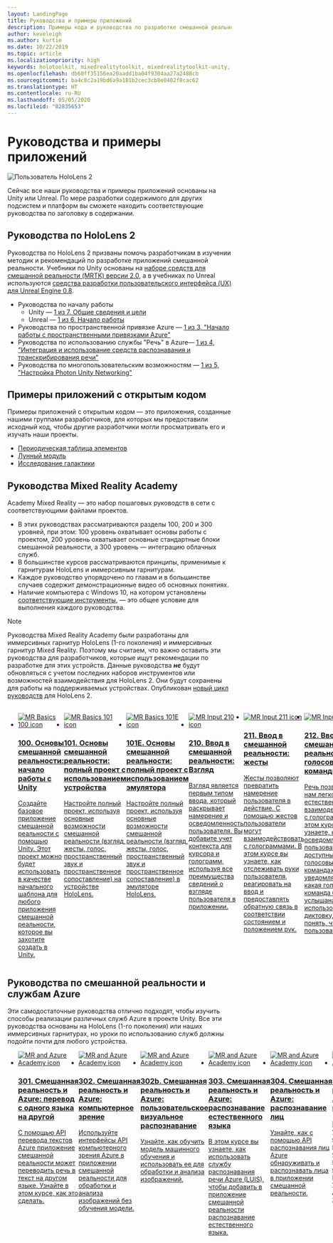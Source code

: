 ```yaml
---
layout: LandingPage
title: Руководства и примеры приложений
description: Примеры кода и руководства по разработке смешанной реальности.
author: keveleigh
ms.author: kurtie
ms.date: 10/22/2019
ms.topic: article
ms.localizationpriority: high
keywords: holotoolkit, mixedrealitytoolkit, mixedrealitytoolkit-unity, академия, руководство
ms.openlocfilehash: db60ff35156ea20aadd1ba04f9304aa27a2488cb
ms.sourcegitcommit: ba4c8c2a19bd6a9a181b2cec3cb8e0402f8cac62
ms.translationtype: HT
ms.contentlocale: ru-RU
ms.lasthandoff: 05/05/2020
ms.locfileid: "82835653"
---
```

# <a name="tutorials-and-sample-apps"></a>Руководства и примеры приложений

![Пользователь HoloLens 2](images/08_Tutorials.png)

Сейчас все наши руководства и примеры приложений основаны на Unity или Unreal. По мере разработки содержимого для других подсистем и платформ вы сможете находить соответствующие руководства по заголовку в содержании.

## <a name="hololens-2-tutorials"></a>Руководства по HoloLens 2

Руководства по HoloLens 2 призваны помочь разработчикам в изучении методик и рекомендаций по разработке приложений смешанной реальности. Учебники по Unity основаны на [наборе средств для смешанной реальности (MRTK) версии 2.0](https://github.com/microsoft/MixedRealityToolkit-Unity), а в учебниках по Unreal используются [средства разработки пользовательского интерфейса (UX) для Unreal Engine 0.8](https://github.com/microsoft/MixedReality-UXTools-Unreal).

* Руководства по началу работы
    * Unity — [1 из 7. Общие сведения и цели](mrlearning-base.md)
    * Unreal — [1 из 6. Начало работы](unreal-uxt-ch1.md)
* Руководства по пространственной привязке Azure — [1 из 3, "Начало работы с пространственными привязками Azure"](mrlearning-asa-ch1.md)
* Руководства по использованию службы "Речь" в Azure— [1 из 4, "Интеграция и использование средств распознавания и транскрибирования речи"](mrlearning-speechSDK-ch1.md)
* Руководства по многопользовательским возможностям — [1 из 5, "Настройка Photon Unity Networking"](mrlearning-sharing(photon)-ch1.md)

## <a name="open-source-sample-apps"></a>Примеры приложений с открытым кодом

Примеры приложений с открытым кодом — это приложения, созданные нашими группами разработчиков, для которых мы предоставили исходный код, чтобы другие разработчики могли просматривать его и изучать наши проекты.

* [Периодическая таблица элементов](periodic-table-of-the-elements.md)
* [Лунный модуль](lunar-module.md)
* [Исследование галактики](galaxy-explorer.md)

## <a name="mixed-reality-academy-tutorials"></a>Руководства Mixed Reality Academy

Academy Mixed Reality — это набор пошаговых руководств в сети с соответствующими файлами проектов.

* В этих руководствах рассматриваются разделы 100, 200 и 300 уровней, при этом: 100 уровень охватывает основы работы с проектом, 200 уровень охватывает основные стандартные блоки смешанной реальности, а 300 уровень — интеграцию облачных служб.
* В большинстве курсов рассматриваются принципы, применимые к гарнитурам HoloLens и иммерсивным гарнитурам.
* Каждое руководство упорядочено по главам и в большинстве случаев содержит демонстрационные видео об основных понятиях.
* Наличие компьютера с Windows 10, на котором установлены [соответствующие инструменты](install-the-tools.md), — это общее условие для выполнения каждого руководства.

>[!NOTE]
>Руководства Mixed Reality Academy были разработаны для иммерсивных гарнитур HoloLens (1-го поколения) и иммерсивных гарнитур Mixed Reality. Поэтому мы считаем, что важно оставить эти руководства для разработчиков, которые ищут рекомендации по разработке для этих устройств. Данные руководства **_не_** будут обновляться с учетом последних наборов инструментов или возможностей взаимодействия для HoloLens 2. Они будут сохранены для работы на поддерживаемых устройствах. Опубликован [новый цикл руководств](mrlearning-base.md) для HoloLens 2.

<br>
<ul id="cardtypes-W" class="cardsW panelContent" style="display: flex; margin-top: 0px;">
                            <li>
                                    <a href="holograms-100.md" title="100. Основы смешанной реальности" data-linktype="absolute-path">
                                    <div class="cardSize">
                                        <div class="cardPadding">
                                            <div class="card">
                                                <div class="cardImageOuter">
                                                    <div class="cardImage">
                                                        <img src="images/Holograms100.jpg" alt="MR Basics 100 icon">
                                                    </div>
                                                </div>
                                                <div class="cardText">
                                                    <h3>100. Основы смешанной реальности: начало работы с Unity</h3>
                                                    <p>Создайте базовое приложение смешанной реальности с помощью Unity. Этот проект можно будет использовать в качестве начального шаблона для любого приложения смешанной реальности, которое вы захотите создать в Unity.</p>
                                                </div>
                                            </div>
                                        </div>
                                    </div>
                               </a>
                            </li>
                            <li>
                                  <a href="holograms-101.md" title="101. Основы смешанной реальности" data-linktype="absolute-path">
                                    <div class="cardSize">
                                        <div class="cardPadding">
                                            <div class="card">
                                                <div class="cardImageOuter">
                                                    <div class="cardImage">
                                                        <img src="images/Holograms101.jpg" alt="MR Basics 101 icon">
                                                    </div>
                                                </div>
                                                <div class="cardText">
                                                    <h3>101. Основы смешанной реальности: полный проект с использованием устройства</h3>
                                                    <p>Настройте полный проект, используя основные возможности смешанной реальности (взгляд, жесты, голос, пространственный звук и пространственное сопоставление) на устройстве HoloLens.</p>
                                                </div>
                                            </div>
                                        </div>
                                    </div>
                               </a>
                            </li>
                            <li>
                                <a href="holograms-101e.md" title="101E. Основы смешанной реальности" data-linktype="absolute-path">
                                    <div class="cardSize">
                                        <div class="cardPadding">
                                            <div class="card">
                                                <div class="cardImageOuter">
                                                    <div class="cardImage">
                                                        <img src="images/Holograms101E.jpg" alt="MR Basics 101E icon">
                                                    </div>
                                                </div>
                                                <div class="cardText">
                                                    <h3>101E. Основы смешанной реальности: полный проект с использованием эмулятора</h3>
                                                    <p>Настройте полный проект, используя основные возможности смешанной реальности (взгляд, жесты, голос, пространственный звук и пространственное сопоставление) в эмуляторе HoloLens.</p>
                                                </div>
                                            </div>
                                        </div>
                                    </div>
                                  </a>
                            </li>
                            <li>
                             <a href="holograms-210.md" title="210. Ввод в смешанной реальности" data-linktype="absolute-path">
                              <div class="cardSize">
                                  <div class="cardPadding">
                                      <div class="card">
                                          <div class="cardImageOuter">
                                              <div class="cardImage">
                                                  <img src="images/Holograms210.jpg" alt="MR Input 210 icon">
                                              </div>
                                          </div>
                                          <div class="cardText">
                                              <h3>210. Ввод в смешанной реальности: Взгляд</h3>
                                              <p>Взгляд является первым типом ввода, который раскрывает намерение и осведомленность пользователя. Вы добавите учет контекста для курсора и голограмм, используя все преимущества сведений о взгляде пользователя в приложении.</p>
                                          </div>
                                      </div>
                                  </div>
                              </div>
                               </a>
                            </li>
                            <li>
                            <a href="holograms-211.md" title="211. Ввод в смешанной реальности" data-linktype="absolute-path">
                              <div class="cardSize">
                                  <div class="cardPadding">
                                      <div class="card">
                                          <div class="cardImageOuter">
                                              <div class="cardImage">
                                                  <img src="images/Holograms211.jpg" alt="MR Input 211 icon">
                                              </div>
                                          </div>
                                          <div class="cardText">
                                              <h3>211. Ввод в смешанной реальности: жесты</h3>
                                              <p>Жесты позволяют превратить намерение пользователя в действие. С помощью жестов пользователи могут взаимодействовать с голограммами. В этом курсе вы узнаете, как отслеживать руки пользователя, реагировать на ввод и предоставлять обратную связь в соответствии состоянием и положением рук.</p>
                                          </div>
                                      </div>
                                  </div>
                              </div>
                              </a>
                            </li>         
                            <li>
                             <a href="holograms-212.md" title="212. Ввод в смешанной реальности" data-linktype="absolute-path">
                              <div class="cardSize">
                                  <div class="cardPadding">
                                      <div class="card">
                                          <div class="cardImageOuter">
                                              <div class="cardImage">
                                                  <img src="images/Holograms212.jpg" alt="MR Input 212 icon">
                                              </div>
                                          </div>
                                          <div class="cardText">
                                              <h3>212. Ввод в смешанной реальности: голосовые команды</h3>
                                              <p>Речь позволяет нам легко и естественно взаимодействовать с голограммами. В этом курсе вы узнаете, как осведомлять пользователей о доступных голосовых командах, уведомлять о том, какая голосовая команда была услышана, и использовать диктовку, чтобы понять, что говорит пользователь.</p>
                                          </div>
                                      </div>
                                  </div>
                              </div>
                              </a>
                            </li>
                             <li>
                              <a href="mixed-reality-213.md" title="213. Ввод в смешанной реальности" data-linktype="absolute-path">
                              <div class="cardSize">
                                  <div class="cardPadding">
                                      <div class="card">
                                          <div class="cardImageOuter">
                                              <div class="cardImage">
                                                  <img src="images/MR213v2.jpg" alt="MR Input 213 icon">
                                              </div>
                                          </div>
                                          <div class="cardText">
                                              <h3>213. Ввод в смешанной реальности: контроллеры движений</h3>
                                              <p>В этом курсе рассматриваются способы визуализации контроллеров движений в иммерсивных гарнитурах, обработка событий ввода и подключение настраиваемых элементов пользовательского интерфейса к контроллерам.</p>
                                          </div>
                                      </div>
                                  </div>
                              </div>
                              </a>
                            </li>   
                              <li>
                              <a href="holograms-220.md" title="220. Пространство в смешанной реальности" data-linktype="absolute-path">
                              <div class="cardSize">
                                  <div class="cardPadding">
                                      <div class="card">
                                          <div class="cardImageOuter">
                                              <div class="cardImage">
                                                  <img src="images/Holograms220b.jpg" alt="MR Spatial 220 icon">
                                              </div>
                                          </div>
                                          <div class="cardText">
                                              <h3>220. Пространство в смешанной реальности: пространственный звук</h3>
                                              <p>Пространственный звук оживляет голограммы и создает эффект присутствия. В этом курсе вы узнаете, как использовать пространственный звук для привязки голограмм к окружающему миру, давать обратную связь во время взаимодействия и использовать звук для поиска голограмм.</p>
                                          </div>
                                      </div>
                                  </div>
                              </div>
                              </a>
                            </li>      
                               <li>
                               <a href="holograms-230.md" title="230. Пространство в смешанной реальности" data-linktype="absolute-path">
                              <div class="cardSize">
                                  <div class="cardPadding">
                                      <div class="card">
                                          <div class="cardImageOuter">
                                              <div class="cardImage">
                                                  <img src="images/Holograms230.jpg" alt="MR Spatial 230 icon">
                                              </div>
                                          </div>
                                          <div class="cardText">
                                              <h3>230. Пространство в смешанной реальности: пространственное сопоставление</h3>
                                              <p>Пространственное сопоставление объединяет реальный и виртуальный миры. Вы изучите шейдеры и используете их для визуализации своего пространства. Затем вы узнаете, как разбить сетку комнаты на простые плоскости и как давать обратную связь при размещении голограмм на поверхностях в реальном мире, а также изучите визуальные эффекты загораживания.</p>
                                          </div>
                                      </div>
                                  </div>
                              </div>
                             </a>
                            </li> 
                                <li>
                                <a href="holograms-240.md" title="240. Общий доступ в смешанной реальности" data-linktype="absolute-path">
                              <div class="cardSize">
                                  <div class="cardPadding">
                                      <div class="card">
                                          <div class="cardImageOuter">
                                              <div class="cardImage">
                                                  <img src="images/Holograms240.jpg" alt="MR Sharing 240 icon">
                                              </div>
                                          </div>
                                          <div class="cardText">
                                              <h3>240. Общий доступ в смешанной реальности: несколько устройств HoloLens</h3>
                                              <p>Наш проект //Build 2016! Настройте полный проект с системами координат, совместно используемыми несколькими устройствами HoloLens, что дает возможность пользователям находиться в общем голографическом мире.</p>
                                          </div>
                                      </div>
                                  </div>
                              </div>
                             </a>
                            </li> 
                                 <li>
                                   <a href="mixed-reality-250.md" title="250. Общий доступ в смешанной реальности" data-linktype="absolute-path">
                              <div class="cardSize">
                                  <div class="cardPadding">
                                      <div class="card">
                                          <div class="cardImageOuter">
                                              <div class="cardImage">
                                                  <img src="images/MR250-new.jpg" alt="MR Sharing 250 icon">
                                              </div>
                                          </div>
                                          <div class="cardText">
                                              <h3>250. Общий доступ в смешанной реальности: HoloLens и иммерсивные гарнитуры</h3>
                                              <p>В нашем проекте //Build 2017 мы покажем, как создать приложение, которое использует уникальные сильные стороны HoloLens и иммерсивных гарнитур в общей среде устройств.</p>
                                          </div>
                                      </div>
                                  </div>
                              </div>
                              </a>
                            </li> 
</ul>

## <a name="mixed-reality-and-azure-services-tutorials"></a>Руководства по смешанной реальности и службам Azure

Эти самодостаточные руководства отлично подходят, чтобы изучить способы реализации различных служб Azure в проекте Unity. Все эти руководства основаны на HoloLens (1-го поколения) или наших иммерсивных гарнитурах, но уроки по использованию служб должны подойти почти для любого устройства.

<ul id="cardtypes-W" class="cardsW panelContent" style="display: flex; margin-top: 0px;">
    <li>
                                   <a href="mr-azure-301.md" title="301. Смешанная реальность и Azure" data-linktype="absolute-path">
                              <div class="cardSize">
                                  <div class="cardPadding">
                                      <div class="card">
                                          <div class="cardImageOuter">
                                              <div class="cardImage">
                                                  <img src="images/MR-Azure-AcademyTile.jpg" alt="MR and Azure Academy icon">
                                              </div>
                                          </div>
                                          <div class="cardText">
                                              <h3>301. Смешанная реальность и Azure: перевод с одного языка на другой</h3>
                                              <p>С помощью API перевода текстов Azure приложение смешанной реальности может переводить речь в текст на другом языке. Узнайте в этом курсе, как это сделать.</p>
                                          </div>
                                      </div>
                                  </div>
                              </div>
                              </a>
                            </li>
                                 <li>
                                   <a href="mr-azure-302.md" title="302. Смешанная реальность и Azure" data-linktype="absolute-path">
                              <div class="cardSize">
                                  <div class="cardPadding">
                                      <div class="card">
                                          <div class="cardImageOuter">
                                              <div class="cardImage">
                                                  <img src="images/MR-Azure-AcademyTile.jpg" alt="MR and Azure Academy icon">
                                              </div>
                                          </div>
                                          <div class="cardText">
                                              <h3>302. Смешанная реальность и Azure: компьютерное зрение</h3>
                                              <p>Используйте интерфейсы API компьютерного зрения Azure в приложении смешанной реальности для обработки и анализа изображений без обучения модели.</p>
                                          </div>
                                      </div>
                                  </div>
                              </div>
                              </a>
                            </li>
                                 <li>
                                   <a href="mr-azure-302b.md" title="302b. Смешанная реальность и Azure" data-linktype="absolute-path">
                              <div class="cardSize">
                                  <div class="cardPadding">
                                      <div class="card">
                                          <div class="cardImageOuter">
                                              <div class="cardImage">
                                                  <img src="images/MR-Azure-AcademyTile.jpg" alt="MR and Azure Academy icon">
                                              </div>
                                          </div>
                                          <div class="cardText">
                                              <h3>302b. Смешанная реальность и Azure: пользовательское визуальное распознавание</h3>
                                              <p>Узнайте, как обучить модель машинного обучения и использовать ее для обработки и анализа изображений.</p>
                                          </div>
                                      </div>
                                  </div>
                              </div>
                              </a>
                            </li>                            
                                 <li>
                                   <a href="mr-azure-303.md" title="303. Смешанная реальность и Azure" data-linktype="absolute-path">
                              <div class="cardSize">
                                  <div class="cardPadding">
                                      <div class="card">
                                          <div class="cardImageOuter">
                                              <div class="cardImage">
                                                  <img src="images/MR-Azure-AcademyTile.jpg" alt="MR and Azure Academy icon">
                                              </div>
                                          </div>
                                          <div class="cardText">
                                              <h3>303. Смешанная реальность и Azure: распознавание естественного языка</h3>
                                              <p>В этом курсе вы узнаете, как использовать службу распознавания речи Azure (LUIS), чтобы добавить в приложение смешанной реальности распознавание естественного языка.</p>
                                          </div>
                                      </div>
                                  </div>
                              </div>
                              </a>
                            </li>
                                 <li>
                                   <a href="mr-azure-304.md" title="304. Смешанная реальность и Azure" data-linktype="absolute-path">
                              <div class="cardSize">
                                  <div class="cardPadding">
                                      <div class="card">
                                          <div class="cardImageOuter">
                                              <div class="cardImage">
                                                  <img src="images/MR-Azure-AcademyTile.jpg" alt="MR and Azure Academy icon">
                                              </div>
                                          </div>
                                          <div class="cardText">
                                              <h3>304. Смешанная реальность и Azure: распознавание лиц</h3>
                                              <p>Узнайте, как с помощью API распознавания лиц Azure обнаруживать и распознавать лица в приложении смешанной реальности.</p>
                                          </div>
                                      </div>
                                  </div>
                              </div>
                              </a>
                            </li>
                                 <li>
                                   <a href="mr-azure-305.md" title="305. Смешанная реальность и Azure" data-linktype="absolute-path">
                              <div class="cardSize">
                                  <div class="cardPadding">
                                      <div class="card">
                                          <div class="cardImageOuter">
                                              <div class="cardImage">
                                                  <img src="images/MR-Azure-AcademyTile.jpg" alt="MR and Azure Academy icon">
                                              </div>
                                          </div>
                                          <div class="cardText">
                                              <h3>305. Смешанная реальность и Azure: функции и хранилище</h3>
                                              <p>Из этого курса вы узнаете, как создавать и использовать Функции Azure в приложении смешанной реальности, а также хранить данные в службе хранилища Azure.</p>
                                          </div>
                                      </div>
                                  </div>
                              </div>
                              </a>
                            </li>
                                 <li>
                                   <a href="mr-azure-306.md" title="306. Смешанная реальность и Azure" data-linktype="absolute-path">
                              <div class="cardSize">
                                  <div class="cardPadding">
                                      <div class="card">
                                          <div class="cardImageOuter">
                                              <div class="cardImage">
                                                  <img src="images/MR-Azure-AcademyTile.jpg" alt="MR and Azure Academy icon">
                                              </div>
                                          </div>
                                          <div class="cardText">
                                              <h3>306. Смешанная реальность и Azure: потоковое видео</h3>
                                              <p>Узнайте, как использовать службы мультимедиа Azure для потоковой передачи 360-градусного видео в иммерсивной среде Windows Mixed Reality.</p>
                                          </div>
                                      </div>
                                  </div>
                              </div>
                              </a>
                            </li>
                                 <li>
                                   <a href="mr-azure-307.md" title="307. Смешанная реальность и Azure" data-linktype="absolute-path">
                              <div class="cardSize">
                                  <div class="cardPadding">
                                      <div class="card">
                                          <div class="cardImageOuter">
                                              <div class="cardImage">
                                                  <img src="images/MR-Azure-AcademyTile.jpg" alt="MR and Azure Academy icon">
                                              </div>
                                          </div>
                                          <div class="cardText">
                                              <h3>307. Смешанная реальность и Azure: машинное обучение</h3>
                                              <p>С помощью Студии машинного обучения Azure (классическая версия) в приложении смешанной реальности можно развертывать большое количество алгоритмов машинного обучения.</p>
                                          </div>
                                      </div>
                                  </div>
                              </div>
                              </a>
                            </li>
                                 <li>
                                   <a href="mr-azure-308.md" title="308. Смешанная реальность и Azure" data-linktype="absolute-path">
                              <div class="cardSize">
                                  <div class="cardPadding">
                                      <div class="card">
                                          <div class="cardImageOuter">
                                              <div class="cardImage">
                                                  <img src="images/MR-Azure-AcademyTile.jpg" alt="MR and Azure Academy icon">
                                              </div>
                                          </div>
                                          <div class="cardText">
                                              <h3>308. Смешанная реальность и Azure: уведомления на разных устройствах</h3>
                                              <p>В этом курсе вы узнаете, как использовать несколько служб Azure для доставки push-уведомлений и изменений сцены из классического приложения в приложение смешанной реальности.</p>
                                          </div>
                                      </div>
                                  </div>
                              </div>
                              </a>
                            </li>
                                 <li>
                                   <a href="mr-azure-309.md" title="309. Смешанная реальность и Azure" data-linktype="absolute-path">
                              <div class="cardSize">
                                  <div class="cardPadding">
                                      <div class="card">
                                          <div class="cardImageOuter">
                                              <div class="cardImage">
                                                  <img src="images/MR-Azure-AcademyTile.jpg" alt="MR and Azure Academy icon">
                                              </div>
                                          </div>
                                          <div class="cardText">
                                              <h3>309. Смешанная реальность и Azure: Application Insights</h3>
                                              <p>Используйте службу Application Insights Azure для анализа поведения пользователей в приложении смешанной реальности.</p>
                                          </div>
                                      </div>
                                  </div>
                              </div>
                              </a>
                            </li> 
                                 <li>
                                   <a href="mr-azure-310.md" title="310. Смешанная реальность и Azure" data-linktype="absolute-path">
                              <div class="cardSize">
                                  <div class="cardPadding">
                                      <div class="card">
                                          <div class="cardImageOuter">
                                              <div class="cardImage">
                                                  <img src="images/MR-Azure-AcademyTile.jpg" alt="MR and Azure Academy icon">
                                              </div>
                                          </div>
                                          <div class="cardText">
                                              <h3>310. Смешанная реальность и Azure: обнаружение объектов</h3>
                                              <p>Обучите модель машинного обучения и используйте ее для распознавания похожих объектов и их положения в физическом мире.</p>
                                          </div>
                                      </div>
                                  </div>
                              </div>
                              </a>
                            </li> 
                                 <li>
                                   <a href="mr-azure-311.md" title="311. Смешанная реальность и Azure" data-linktype="absolute-path">
                              <div class="cardSize">
                                  <div class="cardPadding">
                                      <div class="card">
                                          <div class="cardImageOuter">
                                              <div class="cardImage">
                                                  <img src="images/MR-Azure-AcademyTile.jpg" alt="MR and Azure Academy icon">
                                              </div>
                                          </div>
                                          <div class="cardText">
                                              <h3>311. Смешанная реальность и Azure: Microsoft Graph</h3>
                                              <p>Узнайте, как подключиться к службам Microsoft Graph в приложении смешанной реальности.</p>
                                          </div>
                                      </div>
                                  </div>
                              </div>
                              </a>
                            </li> 
                                 <li>
                                   <a href="mr-azure-312.md" title="312. Смешанная реальность и Azure" data-linktype="absolute-path">
                              <div class="cardSize">
                                  <div class="cardPadding">
                                      <div class="card">
                                          <div class="cardImageOuter">
                                              <div class="cardImage">
                                                  <img src="images/MR-Azure-AcademyTile.jpg" alt="MR and Azure Academy icon">
                                              </div>
                                          </div>
                                          <div class="cardText">
                                              <h3>312. Смешанная реальность и Azure: интеграция ботов</h3>
                                              <p>Создайте и разверните бот с помощью Microsoft Bot Framework версии 4 и взаимодействуйте с ним в приложении смешанной реальности.</p>
                                          </div>
                                      </div>
                                  </div>
                              </div>
                              </a>
                            </li> 
                                 <li>
                                   <a href="mr-azure-313.md" title="313. Смешанная реальность и Azure" data-linktype="absolute-path">
                              <div class="cardSize">
                                  <div class="cardPadding">
                                      <div class="card">
                                          <div class="cardImageOuter">
                                              <div class="cardImage">
                                                  <img src="images/MR-Azure-AcademyTile.jpg" alt="MR and Azure Academy icon">
                                              </div>
                                          </div>
                                          <div class="cardText">
                                              <h3>313. Смешанная реальность и Azure: служба "Центр Интернета вещей"</h3>
                                              <p>Узнайте, как реализовать службу "Центр Интернета вещей Azure" на виртуальной машине и визуализировать данные в HoloLens.</p>
                                          </div>
                                      </div>
                                  </div>
                              </div>
                              </a>
                            </li> 
</ul>
